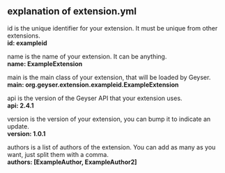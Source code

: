 ## explanation of extension.yml

id is the unique identifier for your extension. It must be unique from other extensions.  
**id: exampleid**

name is the name of your extension. It can be anything.  
**name: ExampleExtension**

main is the main class of your extension, that will be loaded by Geyser.  
**main: org.geyser.extension.exampleid.ExampleExtension**

api is the version of the Geyser API that your extension uses.  
**api: 2.4.1**

version is the version of your extension, you can bump it to indicate an update.  
**version: 1.0.1**

authors is a list of authors of the extension. You can add as many as you want, just split them with a comma.  
**authors: [ExampleAuthor, ExampleAuthor2]**
